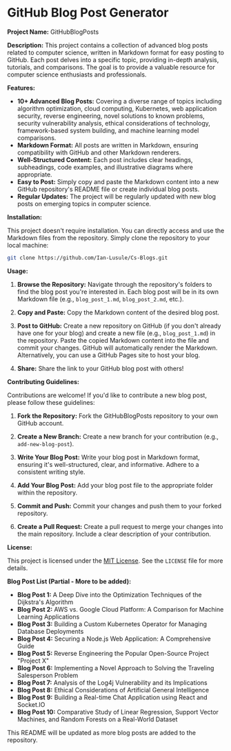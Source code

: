 # GitHub Blog Post Generator

**Project Name:**  GitHubBlogPosts

**Description:** This project contains a collection of advanced blog posts related to computer science, written in Markdown format for easy posting to GitHub.  Each post delves into a specific topic, providing in-depth analysis, tutorials, and comparisons.  The goal is to provide a valuable resource for computer science enthusiasts and professionals.

**Features:**

* **10+ Advanced Blog Posts:** Covering a diverse range of topics including algorithm optimization, cloud computing, Kubernetes, web application security, reverse engineering, novel solutions to known problems, security vulnerability analysis, ethical considerations of technology, framework-based system building, and machine learning model comparisons.
* **Markdown Format:** All posts are written in Markdown, ensuring compatibility with GitHub and other Markdown renderers.
* **Well-Structured Content:** Each post includes clear headings, subheadings, code examples, and illustrative diagrams where appropriate.
* **Easy to Post:**  Simply copy and paste the Markdown content into a new GitHub repository's README file or create individual blog posts.
* **Regular Updates:**  The project will be regularly updated with new blog posts on emerging topics in computer science.


**Installation:**

This project doesn't require installation.  You can directly access and use the Markdown files from the repository.  Simply clone the repository to your local machine:

```bash
git clone https://github.com/Ian-Lusule/Cs-Blogs.git
```

**Usage:**

1. **Browse the Repository:** Navigate through the repository's folders to find the blog post you're interested in.  Each blog post will be in its own Markdown file (e.g., `blog_post_1.md`, `blog_post_2.md`, etc.).

2. **Copy and Paste:** Copy the Markdown content of the desired blog post.

3. **Post to GitHub:** Create a new repository on GitHub (if you don't already have one for your blog) and create a new file (e.g., `blog_post_1.md`) in the repository. Paste the copied Markdown content into the file and commit your changes.  GitHub will automatically render the Markdown.  Alternatively, you can use a GitHub Pages site to host your blog.

4. **Share:** Share the link to your GitHub blog post with others!


**Contributing Guidelines:**

Contributions are welcome!  If you'd like to contribute a new blog post, please follow these guidelines:

1. **Fork the Repository:** Fork the GitHubBlogPosts repository to your own GitHub account.

2. **Create a New Branch:** Create a new branch for your contribution (e.g., `add-new-blog-post`).

3. **Write Your Blog Post:** Write your blog post in Markdown format, ensuring it's well-structured, clear, and informative.  Adhere to a consistent writing style.

4. **Add Your Blog Post:** Add your blog post file to the appropriate folder within the repository.

5. **Commit and Push:** Commit your changes and push them to your forked repository.

6. **Create a Pull Request:** Create a pull request to merge your changes into the main repository.  Include a clear description of your contribution.


**License:**

This project is licensed under the [MIT License](LICENSE).  See the `LICENSE` file for more details.


**Blog Post List (Partial - More to be added):**

* **Blog Post 1:** A Deep Dive into the Optimization Techniques of the Dijkstra's Algorithm
* **Blog Post 2:** AWS vs. Google Cloud Platform: A Comparison for Machine Learning Applications
* **Blog Post 3:** Building a Custom Kubernetes Operator for Managing Database Deployments
* **Blog Post 4:** Securing a Node.js Web Application: A Comprehensive Guide
* **Blog Post 5:** Reverse Engineering the Popular Open-Source Project "Project X"
* **Blog Post 6:** Implementing a Novel Approach to Solving the Traveling Salesperson Problem
* **Blog Post 7:** Analysis of the Log4j Vulnerability and its Implications
* **Blog Post 8:** Ethical Considerations of Artificial General Intelligence
* **Blog Post 9:** Building a Real-time Chat Application using React and Socket.IO
* **Blog Post 10:** Comparative Study of Linear Regression, Support Vector Machines, and Random Forests on a Real-World Dataset


This README will be updated as more blog posts are added to the repository.
